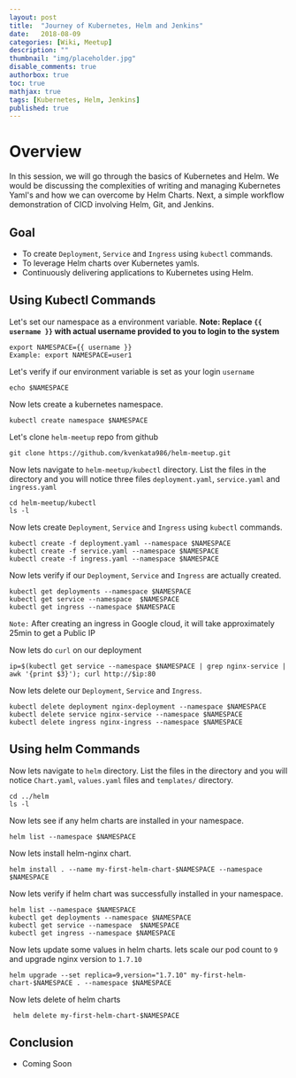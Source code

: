 ```yaml
---
layout: post
title:  "Journey of Kubernetes, Helm and Jenkins"
date:   2018-08-09
categories: [Wiki, Meetup]
description: ""
thumbnail: "img/placeholder.jpg"
disable_comments: true
authorbox: true
toc: true
mathjax: true
tags: [Kubernetes, Helm, Jenkins]
published: true
---
```


# Overview

In this session, we will go through the basics of Kubernetes and Helm. We would be discussing the complexities of writing and managing Kubernetes Yaml's and how we can overcome by Helm Charts. Next, a simple workflow demonstration of  CICD involving Helm, Git, and Jenkins.

## Goal

- To create `Deployment`, `Service` and `Ingress` using `kubectl` commands.
- To leverage Helm charts over Kubernetes yamls.
- Continuously delivering applications to Kubernetes using Helm.

## Using Kubectl Commands

Let's set our namespace as a environment variable. **Note: Replace `{{ username }}` with actual username provided to you to login to the system**

    export NAMESPACE={{ username }}
    Example: export NAMESPACE=user1

Let's verify if our environment variable is set as your login `username`

    echo $NAMESPACE

Now lets create a kubernetes namespace.

    kubectl create namespace $NAMESPACE

Let's clone `helm-meetup` repo from github

	git clone https://github.com/kvenkata986/helm-meetup.git

Now lets navigate to `helm-meetup/kubectl` directory. List the files in the directory and you will notice three files `deployment.yaml`, `service.yaml` and `ingress.yaml`

    cd helm-meetup/kubectl
    ls -l

Now lets create `Deployment`, `Service` and `Ingress` using `kubectl` commands.

    kubectl create -f deployment.yaml --namespace $NAMESPACE
    kubectl create -f service.yaml --namespace $NAMESPACE
    kubectl create -f ingress.yaml --namespace $NAMESPACE

Now lets verify if our `Deployment`, `Service` and `Ingress` are actually created.

    kubectl get deployments --namespace $NAMESPACE
    kubectl get service --namespace  $NAMESPACE
    kubectl get ingress --namespace $NAMESPACE

`Note:` After creating an ingress in Google cloud, it will take approximately 25min to get a Public IP

Now lets do `curl` on our deployment

    ip=$(kubectl get service --namespace $NAMESPACE | grep nginx-service | awk '{print $3}'); curl http://$ip:80

Now lets delete our `Deployment`, `Service` and `Ingress`.

    kubectl delete deployment nginx-deployment --namespace $NAMESPACE
    kubectl delete service nginx-service --namespace $NAMESPACE
    kubectl delete ingress nginx-ingress --namespace $NAMESPACE

## Using helm Commands

Now lets navigate to `helm` directory. List the files in the directory and you will notice `Chart.yaml`, `values.yaml` files and `templates/` directory.

    cd ../helm
    ls -l

Now lets see if any helm charts are installed in your namespace.

    helm list --namespace $NAMESPACE

Now lets install helm-nginx chart.

    helm install . --name my-first-helm-chart-$NAMESPACE --namespace $NAMESPACE

Now lets verify if helm chart was successfully installed in your namespace.

    helm list --namespace $NAMESPACE
    kubectl get deployments --namespace $NAMESPACE
    kubectl get service --namespace  $NAMESPACE
    kubectl get ingress --namespace $NAMESPACE

Now lets update some values in helm charts. lets scale our pod count to `9` and upgrade nginx version to `1.7.10`

    helm upgrade --set replica=9,version="1.7.10" my-first-helm-chart-$NAMESPACE . --namespace $NAMESPACE

Now lets delete of helm charts

     helm delete my-first-helm-chart-$NAMESPACE

## Conclusion

- Coming Soon




